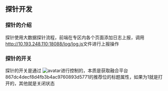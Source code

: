 


## 探针开发
### 探针的介绍
探针使用大数据探针流程，前端在专区内各个页面添加日志上报，调用<http://10.193.248.110:18088/log/log.js>文件进行上报操作

### 探针的开关
探针的开关是通过
![avatar](/images/logSwitch.png)进行控制的，本质是获取融合平台867dc4decf8d4fb3b4ac9760893d5771的推荐位的标题属性，如果为1就是打开的，其他就是关闭状态


